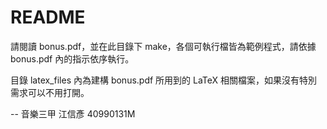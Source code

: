 # README

請閱讀 bonus.pdf，並在此目錄下 make，各個可執行檔皆為範例程式，請依據 bonus.pdf 內的指示依序執行。

目錄 latex_files 內為建構 bonus.pdf 所用到的 LaTeX 相關檔案，如果沒有特別需求可以不用打開。

--
音樂三甲 江信彥
40990131M
